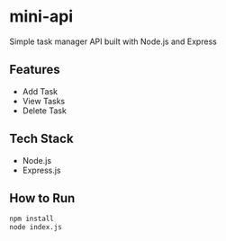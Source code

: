 # mini-api
Simple task manager API built with Node.js and Express

## Features
- Add Task
- View Tasks
- Delete Task

## Tech Stack
- Node.js
- Express.js

## How to Run
```bash
npm install
node index.js

